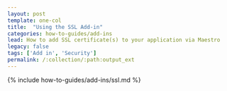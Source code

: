 ```yaml
---
layout: post
template: one-col
title:  "Using the SSL Add-in"
categories: how-to-guides/add-ins
lead: How to add SSL certificate(s) to your application via Maestro
legacy: false
tags: ['Add in', 'Security']
permalink: /:collection/:path:output_ext
---
```


{% include how-to-guides/add-ins/ssl.md %}